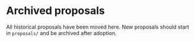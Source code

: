 # Archived proposals

All historical proposals have been moved here. New proposals should start in `proposals/` and be archived after adoption.
